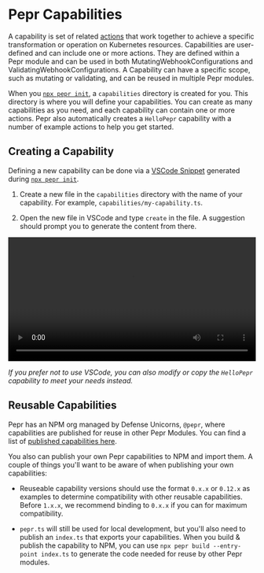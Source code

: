 # Pepr Capabilities

A capability is set of related [actions](/actions/) that work together to achieve a specific transformation or operation on Kubernetes resources. Capabilities are user-defined and can include one or more actions. They are defined within a Pepr module and can be used in both MutatingWebhookConfigurations and ValidatingWebhookConfigurations. A Capability can have a specific scope, such as mutating or validating, and can be reused in multiple Pepr modules.

When you [`npx pepr init`](/user-guide/pepr-cli#pepr-init), a `capabilities` directory is created for you. This directory is where you will define your capabilities. You can create as many capabilities as you need, and each capability can contain one or more actions. Pepr also automatically creates a `HelloPepr` capability with a number of example actions to help you get started.

## Creating a Capability

Defining a new capability can be done via a [VSCode Snippet](https://code.visualstudio.com/docs/editor/userdefinedsnippets) generated during [`npx pepr init`](/user-guide/pepr-cli#pepr-init).

1. Create a new file in the `capabilities` directory with the name of your capability. For example, `capabilities/my-capability.ts`.

2. Open the new file in VSCode and type `create` in the file. A suggestion should prompt you to generate the content from there.

<video controls width="100%">
  <source src="https://user-images.githubusercontent.com/882485/230897379-0bb57dff-9832-479f-8733-79e103703135.mp4" type="video/mp4">
  <p>Your browser doesn't support HTML video. <a href="https://user-images.githubusercontent.com/882485/230897379-0bb57dff-9832-479f-8733-79e103703135.mp4">Download the video</a> instead.</p>
</video>

_If you prefer not to use VSCode, you can also modify or copy the `HelloPepr` capability to meet your needs instead._

## Reusable Capabilities

Pepr has an NPM org managed by Defense Unicorns, `@pepr`, where capabilities are published for reuse in other Pepr Modules. You can find a list of [published capabilities here](https://www.npmjs.com/search?q=@pepr).

You also can publish your own Pepr capabilities to NPM and import them.  A couple of things you'll want to be aware of when publishing your own capabilities:

- Reuseable capability versions should use the format `0.x.x` or `0.12.x` as examples to determine compatibility with other reusable capabilities. Before `1.x.x`, we recommend binding to `0.x.x` if you can for maximum compatibility.

- `pepr.ts` will still be used for local development, but you'll also need to publish an `index.ts` that exports your capabilities. When you build & publish the capability to NPM, you can use `npx pepr build --entry-point index.ts` to generate the code needed for reuse by other Pepr modules.
